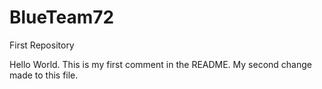 BlueTeam72
==========

First Repository

Hello World. This is my first comment in the README.
My second change made to this file.